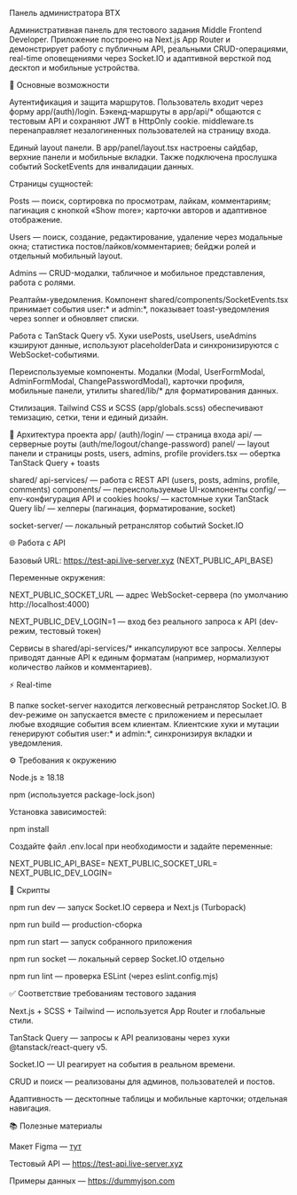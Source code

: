 Панель администратора BTX

Административная панель для тестового задания Middle Frontend Developer.
Приложение построено на Next.js App Router и демонстрирует работу с публичным API, реальными CRUD-операциями, real-time оповещениями через Socket.IO и адаптивной версткой под десктоп и мобильные устройства.

🚀 Основные возможности

Аутентификация и защита маршрутов.
Пользователь входит через форму app/(auth)/login. Бэкенд-маршруты в app/api/* общаются с тестовым API и сохраняют JWT в HttpOnly cookie. middleware.ts перенаправляет незалогиненных пользователей на страницу входа.

Единый layout панели.
В app/panel/layout.tsx настроены сайдбар, верхние панели и мобильные вкладки. Также подключена прослушка событий SocketEvents для инвалидации данных.

Страницы сущностей:

Posts — поиск, сортировка по просмотрам, лайкам, комментариям; пагинация с кнопкой «Show more»; карточки авторов и адаптивное отображение.

Users — поиск, создание, редактирование, удаление через модальные окна; статистика постов/лайков/комментариев; бейджи ролей и отдельный мобильный layout.

Admins — CRUD-модалки, табличное и мобильное представления, работа с ролями.

Реалтайм-уведомления.
Компонент shared/components/SocketEvents.tsx принимает события user:* и admin:*, показывает toast-уведомления через sonner и обновляет списки.

Работа с TanStack Query v5.
Хуки usePosts, useUsers, useAdmins кэшируют данные, используют placeholderData и синхронизируются с WebSocket-событиями.

Переиспользуемые компоненты.
Модалки (Modal, UserFormModal, AdminFormModal, ChangePasswordModal), карточки профиля, мобильные панели, утилиты shared/lib/* для форматирования данных.

Стилизация.
Tailwind CSS и SCSS (app/globals.scss) обеспечивают темизацию, сетки, тени и единый дизайн.

🧩 Архитектура проекта
app/
  (auth)/login/       — страница входа
  api/                — серверные роуты (auth/me/logout/change-password)
  panel/              — layout панели и страницы posts, users, admins, profile
  providers.tsx       — обертка TanStack Query + toasts

shared/
  api-services/       — работа с REST API (users, posts, admins, profile, comments)
  components/         — переиспользуемые UI-компоненты
  config/             — env-конфигурация API и cookies
  hooks/              — кастомные хуки TanStack Query
  lib/                — хелперы (пагинация, форматирование, socket)

socket-server/        — локальный ретранслятор событий Socket.IO

🌐 Работа с API

Базовый URL: https://test-api.live-server.xyz (NEXT_PUBLIC_API_BASE)

Переменные окружения:

NEXT_PUBLIC_SOCKET_URL — адрес WebSocket-сервера (по умолчанию http://localhost:4000)

NEXT_PUBLIC_DEV_LOGIN=1 — вход без реального запроса к API (dev-режим, тестовый токен)

Сервисы в shared/api-services/* инкапсулируют все запросы. Хелперы приводят данные API к единым форматам (например, нормализуют количество лайков и комментариев).

⚡ Real-time

В папке socket-server находится легковесный ретранслятор Socket.IO.
В dev-режиме он запускается вместе с приложением и пересылает любые входящие события всем клиентам.
Клиентские хуки и мутации генерируют события user:* и admin:*, синхронизируя вкладки и уведомления.

⚙️ Требования к окружению

Node.js ≥ 18.18

npm (используется package-lock.json)

Установка зависимостей:

npm install


Создайте файл .env.local при необходимости и задайте переменные:

NEXT_PUBLIC_API_BASE=
NEXT_PUBLIC_SOCKET_URL=
NEXT_PUBLIC_DEV_LOGIN=

📜 Скрипты

npm run dev — запуск Socket.IO сервера и Next.js (Turbopack)

npm run build — production-сборка

npm run start — запуск собранного приложения

npm run socket — локальный сервер Socket.IO отдельно

npm run lint — проверка ESLint (через eslint.config.mjs)

✅ Соответствие требованиям тестового задания

Next.js + SCSS + Tailwind — используется App Router и глобальные стили.

TanStack Query — запросы к API реализованы через хуки @tanstack/react-query v5.

Socket.IO — UI реагирует на события в реальном времени.

CRUD и поиск — реализованы для админов, пользователей и постов.

Адаптивность — десктопные таблицы и мобильные карточки; отдельная навигация.

📚 Полезные материалы

Макет Figma —  [тут](https://www.figma.com/design/cuX2kdGHH9YZlQLhQ9bLTr/%D0%A2%D0%B5%D1%81%D1%82%D0%BE%D0%B2%D0%BE%D0%B5-%D0%B7%D0%B0%D0%B4%D0%B0%D0%BD%D0%B8%D0%B5?node-id=0-1&t=q8ZxoOYogMXp9w5J-1)

Тестовый API — https://test-api.live-server.xyz

Примеры данных — https://dummyjson.com
